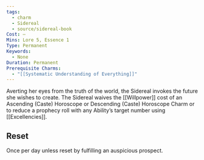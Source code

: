 ```yaml
---
tags:
  - charm
  - Sidereal
  - source/sidereal-book
Cost: —
Mins: Lore 5, Essence 1
Type: Permanent
Keywords:
  - None
Duration: Permanent
Prerequisite Charms:
  - "[[Systematic Understanding of Everything]]"
---
```

Averting her eyes from the truth of the world, the Sidereal invokes the future she wishes to create. The Sidereal waives the [[Willpower]] cost of an Ascending (Caste) Horoscope or Descending (Caste) Horoscope Charm or to reduce a prophecy roll with any Ability’s target number using [[Excellencies]]. 
## Reset
Once per day unless reset by fulfilling an auspicious prospect.